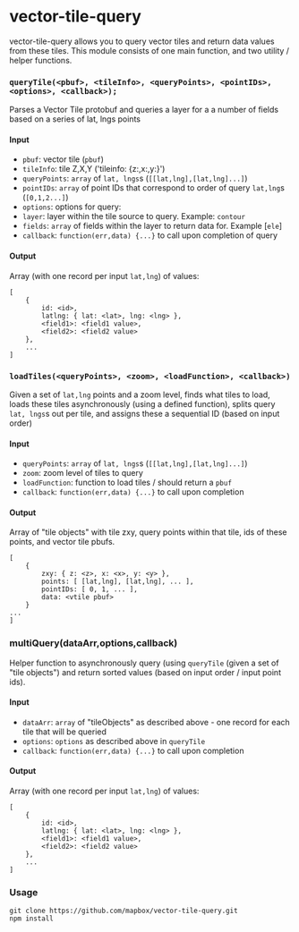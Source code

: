 vector-tile-query
================

vector-tile-query allows you to query vector tiles and return data values from these tiles. This module consists of one main function, and two utility / helper functions.

### `queryTile(<pbuf>, <tileInfo>, <queryPoints>, <pointIDs>, <options>, <callback>);`

Parses a Vector Tile protobuf and queries a layer for a a number of fields based on a series of lat, lngs points

#### Input

* `pbuf`: vector tile (`pbuf`)
* `tileInfo`: tile Z,X,Y ('tileinfo: {z:<z>,x:<x>,y:<y>}')
* `queryPoints`: `array` of `lat, lngs`s (`[[lat,lng],[lat,lng]...]`)
* `pointIDs`: `array` of point IDs that correspond to order of query `lat,lng`s (`[0,1,2...]`)
* `options`: options for query:
 * `layer`: layer within the tile source to query. Example: `contour`
 * `fields`: `array` of fields within the layer to return data for. Example [`ele`]
* `callback`: `function(err,data) {...}` to call upon completion of query

#### Output

Array (with one record per input `lat,lng`) of values:
```
[
    {
        id: <id>,
        latlng: { lat: <lat>, lng: <lng> },
        <field1>: <field1 value>,
        <field2>: <field2 value>
    },
    ...
]
```

### `loadTiles(<queryPoints>, <zoom>, <loadFunction>, <callback>)`

Given a set of `lat,lng` points and a zoom level, finds what tiles to load, loads these tiles asynchronously (using a defined function), splits query `lat, lngs`s out per tile, and assigns these a sequential ID (based on input order)

#### Input

* `queryPoints`: `array` of `lat, lngs`s (`[[lat,lng],[lat,lng]...]`)
* `zoom`: zoom level of tiles to query
* `loadFunction`: function to load tiles / should return a `pbuf`
* `callback`: `function(err,data) {...}` to call upon completion

#### Output
Array of "tile objects" with tile zxy, query points within that tile, ids of these points, and vector tile pbufs.
```
[
    {
        zxy: { z: <z>, x: <x>, y: <y> },
        points: [ [lat,lng], [lat,lng], ... ],
        pointIDs: [ 0, 1, ... ],
        data: <vtile pbuf>
    } 
...
]
```

### multiQuery(dataArr,options,callback)

Helper function to asynchronously query (using `queryTile` (given a set of "tile objects") and return sorted values (based on input order / input point ids).

#### Input

* `dataArr`: `array` of "tileObjects" as described above - one record for each tile that will be queried
* `options`: `options` as described above in `queryTile`
* `callback`: `function(err,data) {...}` to call upon completion

#### Output

Array (with one record per input `lat,lng`) of values:
```
[
    {
        id: <id>,
        latlng: { lat: <lat>, lng: <lng> },
        <field1>: <field1 value>,
        <field2>: <field2 value>
    },
    ...
]
```

### Usage
```
git clone https://github.com/mapbox/vector-tile-query.git
npm install
```